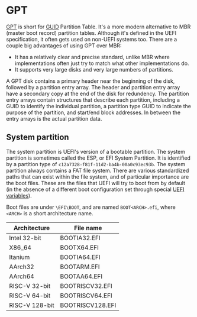 # GPT

[GPT] is short for [GUID] Partition Table. It's a more modern
alternative to MBR (master boot record) partition tables. Although it's
defined in the UEFI specification, it often gets used on non-UEFI
systems too. There are a couple big advantages of using GPT over MBR:
- It has a relatively clear and precise standard, unlike MBR where
  implementations often just try to match what other implementations do.
- It supports very large disks and very large numbers of partitions.

A GPT disk contains a primary header near the beginning of the disk,
followed by a partition entry array. The header and partition entry
array have a secondary copy at the end of the disk for redundency. The
partition entry arrays contain structures that describe each partition,
including a GUID to identify the individual partition, a partition type
GUID to indicate the purpose of the partition, and start/end block
addresses. In between the entry arrays is the actual partition data.

## System partition

The system partition is UEFI's version of a bootable partition. The
system partition is sometimes called the ESP, or EFI System
Partition. It is identified by a partition type of
`c12a7328-f81f-11d2-ba4b-00a0c93ec93b`. The system partition always
contains a FAT file system. There are various standardized paths that
can exist within the file system, and of particular importance are the
boot files. These are the files that UEFI will try to boot from by
default (in the absence of a different boot configuration set through
special [UEFI variables]).

Boot files are under `\EFI\BOOT`, and are named `BOOT<ARCH>.efi`, where
`<ARCH>` is a short architecture name.

|Architecture  |File name       |
|--------------|----------------|
|Intel 32-bit  |BOOTIA32.EFI    |
|X86_64        |BOOTX64.EFI     |
|Itanium       |BOOTIA64.EFI    |
|AArch32       |BOOTARM.EFI     |
|AArch64       |BOOTAA64.EFI    |
|RISC-V 32-bit |BOOTRISCV32.EFI |
|RISC-V 64-bit |BOOTRISCV64.EFI |
|RISC-V 128-bit|BOOTRISCV128.EFI|

[GPT]: https://en.wikipedia.org/wiki/GUID_Partition_Table
[GUID]: guid.md
[UEFI variables]: variables.md
